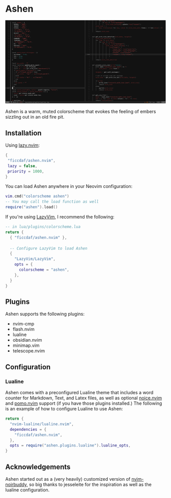 # Ashen

![](assets/preview.png)

Ashen is a warm, muted colorscheme that evokes the feeling of embers sizzling out in an old fire pit.

## Installation

Using [lazy.nvim](https://lazy.folke.io/):

```lua
{
 "ficcdaf/ashen.nvim",
 lazy = false,
 priority = 1000,
}
```

You can load Ashen anywhere in your Neovim configuration:

```lua
vim.cmd("colorscheme ashen")
-- You may call the load function as well
require("ashen").load()
```

If you're using [LazyVim](https://www.lazyvim.org/), I recommend the following:

```lua
-- in lua/plugins/colorscheme.lua
return {
  { "ficcdaf/ashen.nvim" },

  -- Configure LazyVim to load Ashen
  {
    "LazyVim/LazyVim",
    opts = {
      colorscheme = "ashen",
    },
  }
}
```

## Plugins

Ashen supports the following plugins:

- nvim-cmp
- flash.nvim
- lualine
- obsidian.nvim
- minimap.vim
- telescope.nvim

## Configuration

### Lualine

Ashen comes with a preconfigured Lualine theme that includes a word counter for Markdown, Text, and Latex files, as well as optional [noice.nvim](https://github.com/folke/noice.nvim) and [pomo.nvim](https://github.com/epwalsh/pomo.nvim) support (if you have those plugins installed.) The following is an example of how to configure Lualine to use Ashen:

```lua
return {
  "nvim-lualine/lualine.nvim",
  dependencies = {
    "ficcdaf/ashen.nvim",
  },
  opts = require("ashen.plugins.lualine").lualine_opts,
}
```

## Acknowledgements

Ashen started out as a (very heavily) customized version of [nvim-noirbuddy](https://github.com/jesseleite/nvim-noirbuddy), so big thanks to jesseleite for the inspiration as well as the lualine configuration.
